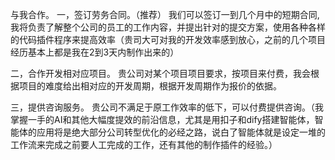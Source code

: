 与我合作。
一，签订劳务合同。（推荐）
我们可以签订一到几个月中的短期合同,我将负责了解整个公司的员工的工作内容，并提出针对的提交方案，使用各种各样的代码插件程序来提高效率（贵司大可对我的开发效率感到放心，之前的几个项目经历基本上都是我在2到3天内制作出来的）


二，合作开发相对应项目。
贵公司对某个项目项目要求，按项目来付费，我会根据项目的难度给出相对应的开发周期，根据开发周期作为报价的依据。


三，提供咨询服务。
贵公司不满足于原工作效率的低下，可以付费提供咨询。（我掌握一手的AI和其他大幅度提效的前沿信息，尤其是用扣子和dify搭建智能体，智能体的应用将是绝大部分公司转型优化的必经之路，说白了智能体就是设定一堆的工作流来完成之前要人工完成的工作，还有其他的制作插件的经验。）